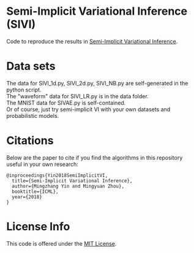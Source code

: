 # Semi-Implicit Variational Inference (SIVI)

Code to reproduce the results in [Semi-Implicit Variational Inference](http://proceedings.mlr.press/v80/yin18b/yin18b.pdf). 

# Data sets
The data for SIVI_1d.py, SIVI_2d.py, SIVI_NB.py are self-generated in the python script.  <br />
The "waveform" data for SIVI_LR.py is in the data folder. <br />
The MNIST data for SIVAE.py is  self-contained. <br />
Or of course, just try semi-implicit VI with your own datasets and probabilistic models.<br />

# Citations

Below are the paper to cite if you find the algorithms in this repository useful in your own research:
```
@inproceedings{Yin2018SemiImplicitVI,
  title={Semi-Implicit Variational Inference},
  author={Mingzhang Yin and Mingyuan Zhou},
  booktitle={ICML},
  year={2018}
}
```

# License Info

This code is offered under the [MIT License](https://opensource.org/licenses/MIT).

